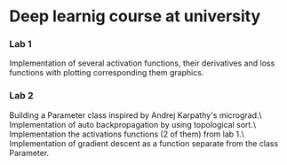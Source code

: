 # Deep learnig course at university

### Lab 1
 Implementation of several activation functions, their derivatives and loss functions with plotting corresponding them graphics.


### Lab 2
Building a Parameter class inspired by Andrej Karpathy's micrograd.\\
Implementation of auto backpropagation by using topological sort.\\
Implementation the activations functions (2 of them) from lab 1.\\
Implementation of gradient descent as a function separate from the class Parameter.
